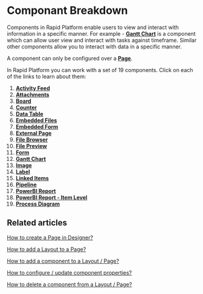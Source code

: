 # Componant Breakdown

Components in Rapid Platform enable users to view and interact with information in a specific manner. For example - [**Gantt Chart**](/docs/Rapid/4-Keyper%20Manual/2-Designer/2-Pages/3-Components/gantt-chart/gantt-chart.md "How to configure the Page - Gantt Chart Component?") is a component which can allow user view and interact with tasks against timeframe. Similar other components allow you to interact with data in a specific manner.

A component can only be configured over a [**Page**](/docs/Rapid/3-User%20Manual/glossary/glossary.md#page-layout-and-component "Page, layout and component").

In Rapid Platform you can work with a set of 19 components. Click on each of the links to learn about them:

1. [**Activity Feed**](../activity-feed/activity-feed.md "What is an Activity Feed component on a Layout / Page?")
2. [**Attachments**](../attachments/attachments.md "What is an Attachments component on a Layout / Page?")
3. [**Board**](../board/board.md "What is a Board component on a Layout / Page?")
4. [**Counter**](../counter/counter.md "What is a Counter component on a Layout / Page?")
5. [**Data Table**](../data-table/data-table.md "What is a Data Table component on a Layout / Page?")
6. [**Embedded Files**](../embedded-file/embedded-file.md "What is an Embedded Files component on a Layout / Page?")
7. [**Embedded Form**](../embedded-form/embedded-form.md "What is a Embedded Form component on a Layout / Page?")
8. [**External Page**](../external-page/external-page.md "What is an External Page component on a Layout / Page?")
9. [**File Browser**](../file-browser/file-browser.md "What is a File Browser component on a Layout / Page?")
10. [**File Preview**](../file-preview/file-preview.md "What is a File Preview component on a Layout / Page?")
11. [**Form**](../form/form.md "What is a Form Component on a Layout / Page?")
12. [**Gantt Chart**](../gantt-chart/gantt-chart.md "How to configure the Page - Gantt Chart Component?")
13. [**Image**](../image/image.md "What is an Image component on a Layout / Page?")
14. [**Label**](../label/label.md "What is a Label component?")
15. [**Linked Items**](../linked-items/linked-items.md "What is a Linked Items component on a Layout / Page?")
16. [**Pipeline**](../pipeline/pipeline.md "What is a Pipeline component on a Layout / Page?")
17. [**PowerBI Report**](../power-bi/power-bi.md "What is a PowerBi Report component on a Layout / Page?")
18. [**PowerBI Report - Item Level**](../power-bi-item/power-bi-item.md "What is a PowerBI Report - Item Level component on a Layout / Page?")
19. [**Process Diagram**](../process-diagram/process-diagram.md "What is a Process Diagram component on a Layout / Page?")

## Related articles

[How to create a Page in Designer?](/docs/Rapid/4-Keyper%20Manual/2-Designer/2-Pages/5-how-to-guides/how-to-create-pages/how-to-create-pages.md "How to create a Page in Designer?")

[How to add a Layout to a Page?](/docs/Rapid/4-Keyper%20Manual/2-Designer/2-Pages/5-how-to-guides/how-to-add-a-layout-to-a-page/how-to-add-a-layout-to-a-page.md "How to add a Layout to a Page?")

[How to add a component to a Layout / Page?](/docs/Rapid/4-Keyper%20Manual/2-Designer/2-Pages/5-how-to-guides/how-to-add-a-component/how-to-add-a-component.md "How to add a component to a Page?")

[How to configure / update component properties?](/docs/Rapid/4-Keyper%20Manual/2-Designer/2-Pages/3-Components/2-configuring-components/2-configuring-components.md "How to configure / update component properties?")

[How to delete a component from a Layout / Page?](/docs/Rapid/4-Keyper%20Manual/2-Designer/2-Pages/5-how-to-guides/how-to-delete-a-layout-from-a-page/how-to-delete-a-layout-from-a-page.md "How to delete a component from a Layout / Page?")